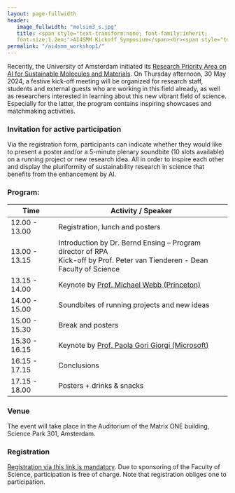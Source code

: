 ```yaml
---
layout: page-fullwidth 
header:
   image_fullwidth: "molsim3_s.jpg"
   title: <span style="text-transform:none; font-family:inherit;
   font-size:1.2em;">AI4SMM Kickoff Symposium</span><br><span style="text-transform:none; font-family:FontAwesome,Gill  Sans; font-size:0.5em;">Amsterdam, 30 May 2024</span>
permalink: "/ai4smm_workshop1/"
---
```



Recently, the University of Amsterdam initiated its [Research Priority
Area on AI for Sustainable Molecules and Materials][0]. On Thursday
afternoon, 30 May 2024, a festive kick-off meeting will be organized
for research staff, students and external guests who are working in
this field already, as well as researchers interested in learning
about this new vibrant field of science. Especially for the latter,
the program contains inspiring showcases and matchmaking activities.

### Invitation for active participation 
Via the registration form, participants can indicate whether they would
like to present a poster and/or a 5-minute plenary soundbite (10 slots
available) on a running project or new research idea. All in order to
inspire each other and display the pluriformity of sustainability
research in science that benefits from the enhancement by AI.

### Program:
	
 <span> </span>

| Time           |    Activity / Speaker    |
|--------- |---------|
|  12.00 - 13.00   |  Registration, lunch and posters |
|  13.00 - 13.15	|  Introduction by Dr. Bernd Ensing – Program director of RPA <br>  Kick-off by Prof. Peter van Tienderen - Dean Faculty of Science |
|  13.15 - 14.00	|  Keynote by [Prof. Michael Webb (Princeton)][1] |
|  14.00 - 15.00	|  Soundbites of running projects and new ideas  |
|  15.00 - 15.30	|  Break and posters  |
|  15.30 - 16.15	|  Keynote by [Prof. Paola Gori Giorgi (Microsoft)][2]  |
|  16.15 - 17.15	|  Conclusions   |
|  17.15 - 18.00	|  Posters + drinks & snacks |


### Venue 

The event will take place in the Auditorium of the Matrix ONE
building, Science Park 301, Amsterdam.


### Registration
[Registration via this link is mandatory][3]. Due to sponsoring of the
Faculty of Science, participation is free of charge. Note that
registration obliges one to participation.


[0]: https://ai4science-amsterdam.github.io/ai4smm_home/
[1]: https://cbe.princeton.edu/michael-webb
[2]: https://www.linkedin.com/in/paola-gori-giorgi-23945023b/?originalSubdomain=nl
[3]: https://docs.google.com/forms/d/e/1FAIpQLScvNgtu1sIGn-_LmRHE7BvJl5sEk8zRtD79A9L95jpiXuQ2tg/viewform



